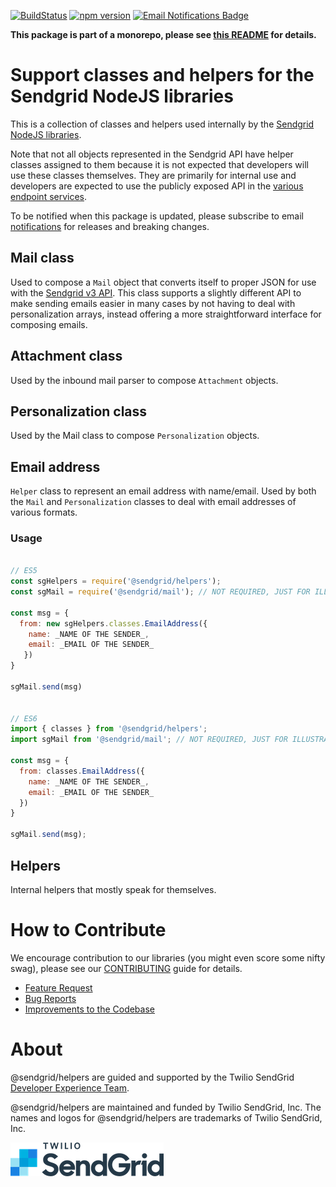 [![BuildStatus](https://travis-ci.org/sendgrid/sendgrid-nodejs.svg?branch=master)](https://travis-ci.org/sendgrid/sendgrid-nodejs)
[![npm version](https://badge.fury.io/js/%40sendgrid%2Fclient.svg)](https://www.npmjs.com/org/sendgrid)
[![Email Notifications Badge](https://dx.sendgrid.com/badge/nodejs)](https://dx.sendgrid.com/newsletter/nodejs)

**This package is part of a monorepo, please see [this README](https://github.com/sendgrid/sendgrid-nodejs/blob/master/README.md) for details.**

# Support classes and helpers for the Sendgrid NodeJS libraries
This is a collection of classes and helpers used internally by the
[Sendgrid NodeJS libraries](https://www.npmjs.com/org/sendgrid).

Note that not all objects represented in the Sendgrid API have helper classes assigned to them because it is not expected that developers will use these classes themselves. They are primarily for internal use and developers are expected to use the publicly exposed API in the [various endpoint services](https://www.npmjs.com/org/sendgrid).

To be notified when this package is updated, please subscribe to email [notifications](https://dx.sendgrid.com/newsletter/nodejs) for releases and breaking changes.

## Mail class
Used to compose a `Mail` object that converts itself to proper JSON for use with the [Sendgrid v3 API](https://sendgrid.com/docs/API_Reference/api_v3.html). This class supports a slightly different API to make sending emails easier in many cases by not having to deal with personalization arrays, instead offering a more straightforward interface for composing emails.

## Attachment class
Used by the inbound mail parser to compose `Attachment` objects.

## Personalization class
Used by the Mail class to compose `Personalization` objects.

## Email address
`Helper` class to represent an email address with name/email. Used by both the `Mail` and `Personalization` classes to deal with email addresses of various formats.

### Usage

```javascript

// ES5
const sgHelpers = require('@sendgrid/helpers');
const sgMail = require('@sendgrid/mail'); // NOT REQUIRED, JUST FOR ILLUSTRATION

const msg = {
  from: new sgHelpers.classes.EmailAddress({
    name: _NAME OF THE SENDER_,
    email: _EMAIL OF THE SENDER_
   })
}

sgMail.send(msg)


// ES6
import { classes } from '@sendgrid/helpers';
import sgMail from '@sendgrid/mail'; // NOT REQUIRED, JUST FOR ILLUSTRATION

const msg = {
  from: classes.EmailAddress({
    name: _NAME OF THE SENDER_,
    email: _EMAIL OF THE SENDER_
  })
}

sgMail.send(msg);

```

## Helpers
Internal helpers that mostly speak for themselves.

<a name="contribute"></a>
# How to Contribute

We encourage contribution to our libraries (you might even score some nifty swag), please see our [CONTRIBUTING](https://github.com/sendgrid/sendgrid-nodejs/blob/master/CONTRIBUTING.md) guide for details.

* [Feature Request](https://github.com/sendgrid/sendgrid-nodejs/tree/master/CONTRIBUTING.md#feature-request)
* [Bug Reports](https://github.com/sendgrid/sendgrid-nodejs/tree/master/CONTRIBUTING.md#submit-a-bug-report)
* [Improvements to the Codebase](https://github.com/sendgrid/sendgrid-nodejs/tree/master/CONTRIBUTING.md#improvements-to-the-codebase)

<a name="about"></a>
# About

@sendgrid/helpers are guided and supported by the Twilio SendGrid [Developer Experience Team](mailto:dx@sendgrid.com).

@sendgrid/helpers are maintained and funded by Twilio SendGrid, Inc. The names and logos for @sendgrid/helpers are trademarks of Twilio SendGrid, Inc.

![Twilio SendGrid Logo](https://github.com/sendgrid/sendgrid-python/raw/master/twilio_sendgrid_logo.png)
